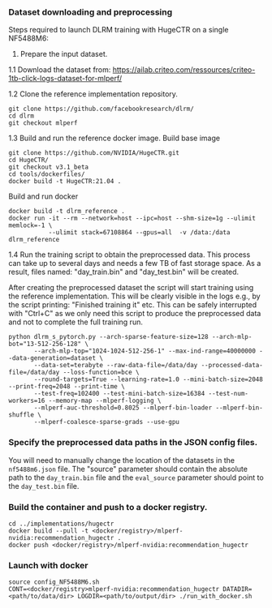 ### Dataset downloading and preprocessing 

Steps required to launch DLRM training with HugeCTR on a single NF5488M6:

1. Prepare the input dataset.

1.1 Download the dataset from: https://ailab.criteo.com/ressources/criteo-1tb-click-logs-dataset-for-mlperf/

1.2 Clone the reference implementation repository.

```
git clone https://github.com/facebookresearch/dlrm/
cd dlrm
git checkout mlperf
```

1.3 Build and run the reference docker image.
Build base image
```
git clone https://github.com/NVIDIA/HugeCTR.git
cd HugeCTR/
git checkout v3.1_beta
cd tools/dockerfiles/
docker build -t HugeCTR:21.04 .
```
Build and run docker

```
docker build -t dlrm_reference .
docker run -it --rm --network=host --ipc=host --shm-size=1g --ulimit memlock=-1 \
           --ulimit stack=67108864 --gpus=all  -v /data:/data dlrm_reference
```

1.4 Run the training script to obtain the preprocessed data.
This process can take up to several days and needs a few TB of fast storage space.
As a result, files named: "day_train.bin" and "day_test.bin" will be created.

After creating the preprocessed dataset the script will start training using the reference implementation.
This will be clearly visible in the logs e.g., by the script printing: "Finished training it" etc.
This can be safely interrupted with "Ctrl+C" as we only need this script to produce the preprocessed data
and not to complete the full training run. 

```
python dlrm_s_pytorch.py --arch-sparse-feature-size=128 --arch-mlp-bot="13-512-256-128" \
       --arch-mlp-top="1024-1024-512-256-1" --max-ind-range=40000000 --data-generation=dataset \
       --data-set=terabyte --raw-data-file=/data/day --processed-data-file=/data/day --loss-function=bce \
       --round-targets=True --learning-rate=1.0 --mini-batch-size=2048 --print-freq=2048 --print-time \
       --test-freq=102400 --test-mini-batch-size=16384 --test-num-workers=16 --memory-map --mlperf-logging \
       --mlperf-auc-threshold=0.8025 --mlperf-bin-loader --mlperf-bin-shuffle \
       --mlperf-coalesce-sparse-grads --use-gpu
```

### Specify the preprocessed data paths in the JSON config files.

You will need to manually change the location of the datasets in the `nf5488m6.json` file.
The "source" parameter should contain the absolute path to the `day_train.bin` file and the `eval_source`
parameter should point to the `day_test.bin` file.

### Build the container and push to a docker registry.
```
cd ../implementations/hugectr
docker build --pull -t <docker/registry>/mlperf-nvidia:recommendation_hugectr .
docker push <docker/registry>/mlperf-nvidia:recommendation_hugectr
```
### Launch with docker

```
source config_NF5488M6.sh
CONT=<docker/registry>mlperf-nvidia:recommendation_hugectr DATADIR=<path/to/data/dir> LOGDIR=<path/to/output/dir> ./run_with_docker.sh
```

